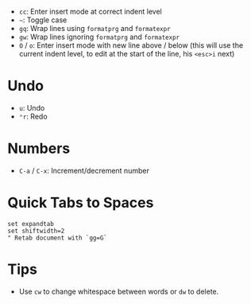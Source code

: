 - `cc`: Enter insert mode at correct indent level
- `~`: Toggle case
- `gq`: Wrap lines using `formatprg` and `formatexpr`
- `gw`: Wrap lines ignoring `formatprg` and `formatexpr`
- `O` / `o`: Enter insert mode with new line above / below (this will use the current indent level, to edit at the start of the line, his `<esc>i` next)

# Undo

- `u`: Undo
- `⌃r`: Redo

# Numbers

- `C-a` / `C-x`: Increment/decrement number

# Quick Tabs to Spaces

```
set expandtab
set shiftwidth=2
" Retab document with `gg=G`
```

# Tips

- Use `cw` to change whitespace between words or `dw` to delete.
